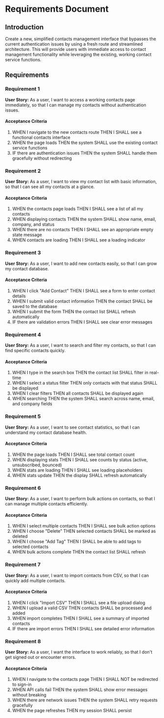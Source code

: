 # Requirements Document

## Introduction

Create a new, simplified contacts management interface that bypasses the current authentication issues by using a fresh route and streamlined architecture. This will provide users with immediate access to contact management functionality while leveraging the existing, working contact service functions.

## Requirements

### Requirement 1

**User Story:** As a user, I want to access a working contacts page immediately, so that I can manage my contacts without authentication issues.

#### Acceptance Criteria

1. WHEN I navigate to the new contacts route THEN I SHALL see a functional contacts interface
2. WHEN the page loads THEN the system SHALL use the existing contact service functions
3. IF there are authentication issues THEN the system SHALL handle them gracefully without redirecting

### Requirement 2

**User Story:** As a user, I want to view my contact list with basic information, so that I can see all my contacts at a glance.

#### Acceptance Criteria

1. WHEN the contacts page loads THEN I SHALL see a list of all my contacts
2. WHEN displaying contacts THEN the system SHALL show name, email, company, and status
3. WHEN there are no contacts THEN I SHALL see an appropriate empty state message
4. WHEN contacts are loading THEN I SHALL see a loading indicator

### Requirement 3

**User Story:** As a user, I want to add new contacts easily, so that I can grow my contact database.

#### Acceptance Criteria

1. WHEN I click "Add Contact" THEN I SHALL see a form to enter contact details
2. WHEN I submit valid contact information THEN the contact SHALL be saved to the database
3. WHEN I submit the form THEN the contact list SHALL refresh automatically
4. IF there are validation errors THEN I SHALL see clear error messages

### Requirement 4

**User Story:** As a user, I want to search and filter my contacts, so that I can find specific contacts quickly.

#### Acceptance Criteria

1. WHEN I type in the search box THEN the contact list SHALL filter in real-time
2. WHEN I select a status filter THEN only contacts with that status SHALL be displayed
3. WHEN I clear filters THEN all contacts SHALL be displayed again
4. WHEN searching THEN the system SHALL search across name, email, and company fields

### Requirement 5

**User Story:** As a user, I want to see contact statistics, so that I can understand my contact database health.

#### Acceptance Criteria

1. WHEN the page loads THEN I SHALL see total contact count
2. WHEN displaying stats THEN I SHALL see counts by status (active, unsubscribed, bounced)
3. WHEN stats are loading THEN I SHALL see loading placeholders
4. WHEN stats update THEN the display SHALL refresh automatically

### Requirement 6

**User Story:** As a user, I want to perform bulk actions on contacts, so that I can manage multiple contacts efficiently.

#### Acceptance Criteria

1. WHEN I select multiple contacts THEN I SHALL see bulk action options
2. WHEN I choose "Delete" THEN selected contacts SHALL be marked as deleted
3. WHEN I choose "Add Tag" THEN I SHALL be able to add tags to selected contacts
4. WHEN bulk actions complete THEN the contact list SHALL refresh

### Requirement 7

**User Story:** As a user, I want to import contacts from CSV, so that I can quickly add multiple contacts.

#### Acceptance Criteria

1. WHEN I click "Import CSV" THEN I SHALL see a file upload dialog
2. WHEN I upload a valid CSV THEN contacts SHALL be processed and added
3. WHEN import completes THEN I SHALL see a summary of imported contacts
4. IF there are import errors THEN I SHALL see detailed error information

### Requirement 8

**User Story:** As a user, I want the interface to work reliably, so that I don't get signed out or encounter errors.

#### Acceptance Criteria

1. WHEN I navigate to the contacts page THEN I SHALL NOT be redirected to sign-in
2. WHEN API calls fail THEN the system SHALL show error messages without breaking
3. WHEN there are network issues THEN the system SHALL retry requests gracefully
4. WHEN the page refreshes THEN my session SHALL persist